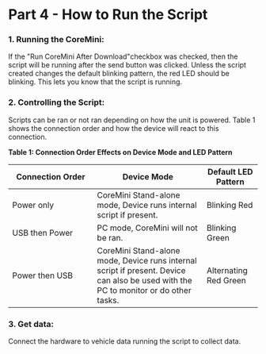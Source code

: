# Part 4 - How to Run the Script

### 1. Running the CoreMini:

If the "Run CoreMini After Download"checkbox was checked, then the script will be running after the send button was clicked. Unless the script created changes the default blinking pattern, the red LED should be blinking. This lets you know that the script is running.

### 2. Controlling the Script:

Scripts can be ran or not ran depending on how the unit is powered. Table 1 shows the connection order and how the device will react to this connection.

**Table 1: Connection Order Effects on Device Mode and LED Pattern**

<table><thead><tr><th width="155.33333333333331">Connection Order</th><th>Device Mode</th><th>Default LED Pattern</th></tr></thead><tbody><tr><td>Power only</td><td>CoreMini Stand-alone mode, Device runs internal script if present.</td><td>Blinking Red</td></tr><tr><td>USB then Power</td><td>PC mode, CoreMini will not be ran.</td><td>Blinking Green</td></tr><tr><td>Power then USB</td><td>CoreMini Stand-alone mode, Device runs internal script if present. Device can also be used with the PC to monitor or do other tasks.</td><td>Alternating Red Green</td></tr></tbody></table>



### 3. Get data:

Connect the hardware to vehicle data running the script to collect data.
